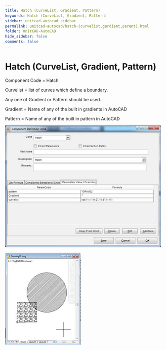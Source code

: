 ```yaml
---
title: Hatch (CurveList, Gradient, Pattern)
keywords: Hatch (CurveList, Gradient, Pattern)
sidebar: unitcad-autocad_sidebar
permalink: unitcad-autocad/hatch-(curvelist,gardient,parent).html
folder: UnitCAD-AutoCAD
hide_sidebar: false
comments: false
---
```

# Hatch (CurveList, Gradient, Pattern)



Component Code = Hatch

Curvelist = list of curves which define a boundary.

Any one of Gradient or Pattern should be used.

Gradient = Name of any of the built in gradients in AutoCAD

Pattern = Name of any of the built in pattern in AutoCAD

![](/images/hatch-comp-def-child.jpg)

![](/images/hatch-drawing12.jpg)
